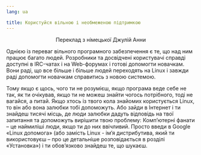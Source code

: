 ```yaml
---
lang: ua

title: Користуйся вільною і необмеженою підтримкою 
---
```


<p align="center">Переклад з німецької Джулій Анни

Однією із переваг вільного програмного забезпечення є те, що над ним працює багато людей. Розробники та досвідчені користувачі справді доступні в IRC-чатах і на Web-форумах і готові допомогти новачкам. Вони раді, що все більше і більше людей переходять на Linux і завжди раді допомогти новачкам справитись з новою системою.  

Тому якщо є щось, чого ти не розумієш, якщо програма веде себе не так, як ти очікував, якщо ти не можеш знайти чогось потрібного, тоді не вагайся, а питай. Якщо хтось із твого кола знайомих користується  Linux, то він або вона залюбки тобі допоможуть. Або зайди в Інтернет і ти знайдеш тисячі місць, де люди залюбки дадуть відповідь на твої запитання та допоможуть вирішити твою проблему: Комп’ютерні фанати – це наймиліші люди, якщо ти до них ввічливий.  Просто введи в Google «Linux допомога» (або замість Linux - ім’я дистрибутива, який ти використовуєш – про це детальніше розповідається в розділі «Установка»)  і ти обов’язково знайдеш те, що шукаєш.




